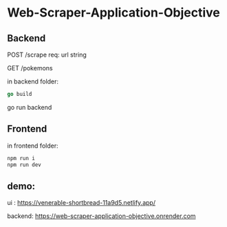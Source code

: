 # Web-Scraper-Application-Objective

## Backend

POST   /scrape
req: url string

GET    /pokemons

in backend folder:
```go
go build
```
go run backend


##  Frontend

in frontend folder:
```bash
npm run i
npm run dev
```

## demo:
 ui : https://venerable-shortbread-11a9d5.netlify.app/

 backend: https://web-scraper-application-objective.onrender.com

